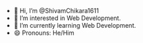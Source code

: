 - 👋 Hi, I’m @ShivamChikara1611
- 👀 I’m interested in Web Development.
- 🌱 I’m currently learning Web Development.
- 😄 Pronouns: He/Him

